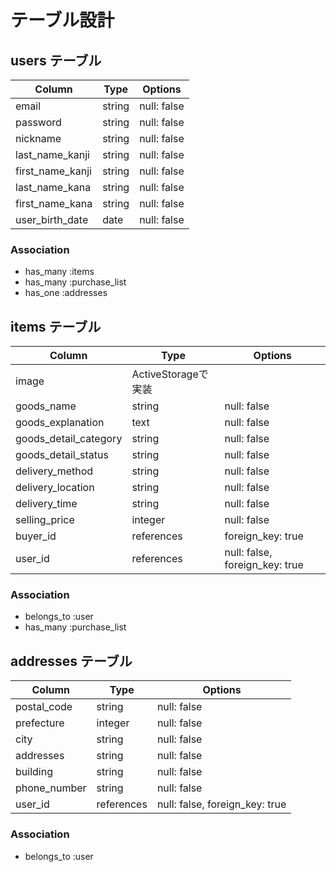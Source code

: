 # テーブル設計

## users テーブル

| Column          | Type   | Options     |
| --------------- | ------ | ----------- |
| email           | string | null: false |
| password        | string | null: false |
| nickname        | string | null: false |
| last_name_kanji | string | null: false |
| first_name_kanji| string | null: false |
| last_name_kana  | string | null: false |
| first_name_kana | string | null: false |
| user_birth_date | date   | null: false |


### Association

- has_many :items
- has_many :purchase_list
- has_one :addresses


## items テーブル

| Column               | Type                 | Options                        |
| -------------------- | -------------------- | ------------------------------ |
| image                | ActiveStorageで実装   |                                |
| goods_name           | string               | null: false                    |
| goods_explanation    | text                 | null: false                    |
| goods_detail_category| string               | null: false                    |
| goods_detail_status  | string               | null: false                    |
| delivery_method      | string               | null: false                    |
| delivery_location    | string               | null: false                    |
| delivery_time        | string               | null: false                    |
| selling_price        | integer              | null: false                    |
| buyer_id             | references           | foreign_key: true              |
| user_id              | references           | null: false, foreign_key: true |

### Association

- belongs_to :user
- has_many :purchase_list



## addresses テーブル

| Column         | Type        | Options                        |
| -------------- | ----------- | ------------------------------ |
| postal_code    | string      | null: false                    |
| prefecture     | integer     | null: false                    |
| city           | string      | null: false                    |
| addresses      | string      | null: false                    |
| building       | string      | null: false                    |
| phone_number   | string      | null: false                    |
| user_id        | references  | null: false, foreign_key: true |

### Association

- belongs_to :user

